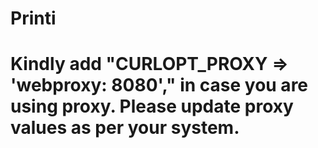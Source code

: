 # Printi
# Kindly add "CURLOPT_PROXY => 'webproxy: 8080'," in case you are using proxy. Please update proxy values as per your system.
